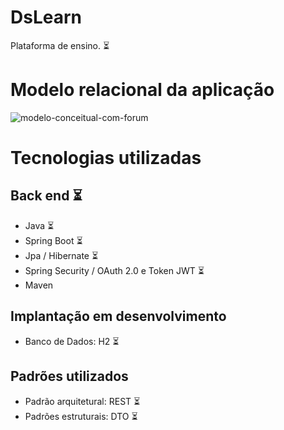 # DsLearn
Plataforma de ensino. :hourglass_flowing_sand:

# Modelo relacional da aplicação
![modelo-conceitual-com-forum](https://user-images.githubusercontent.com/37542212/143945112-6d87221f-1bce-4195-9881-cc745b085e13.png)

# Tecnologias utilizadas
## Back end :hourglass_flowing_sand:
- Java :hourglass_flowing_sand:
- Spring Boot :hourglass_flowing_sand:
- Jpa / Hibernate :hourglass_flowing_sand:
- Spring Security / OAuth 2.0 e Token JWT :hourglass_flowing_sand:
- Maven

## Implantação em desenvolvimento
- Banco de Dados: H2 :hourglass_flowing_sand:

## Padrões utilizados
- Padrão arquitetural: REST :hourglass_flowing_sand:
- Padrões estruturais: DTO :hourglass_flowing_sand:
